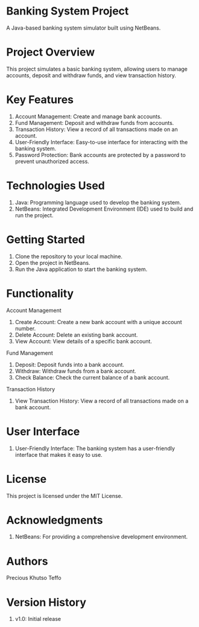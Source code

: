 # Banking System Project

A Java-based banking system simulator built using NetBeans.

# Project Overview
This project simulates a basic banking system, allowing users to manage accounts, deposit and withdraw funds, and view transaction history.

# Key Features
1. Account Management: Create and manage bank accounts.
2. Fund Management: Deposit and withdraw funds from accounts.
3. Transaction History: View a record of all transactions made on an account.
4. User-Friendly Interface: Easy-to-use interface for interacting with the banking system.
5. Password Protection: Bank accounts are protected by a password to prevent unauthorized access.

# Technologies Used
1. Java: Programming language used to develop the banking system.
2. NetBeans: Integrated Development Environment (IDE) used to build and run the project.

# Getting Started
1. Clone the repository to your local machine.
2. Open the project in NetBeans.
3. Run the Java application to start the banking system.

# Functionality
Account Management
1. Create Account: Create a new bank account with a unique account number.
2. Delete Account: Delete an existing bank account.
3. View Account: View details of a specific bank account.

Fund Management
1. Deposit: Deposit funds into a bank account.
2. Withdraw: Withdraw funds from a bank account.
3. Check Balance: Check the current balance of a bank account.

Transaction History
1. View Transaction History: View a record of all transactions made on a bank account.

# User Interface
1. User-Friendly Interface: The banking system has a user-friendly interface that makes it easy to use.

# License
This project is licensed under the MIT License.

# Acknowledgments
1. NetBeans: For providing a comprehensive development environment.

# Authors
Precious Khutso Teffo

# Version History
1. v1.0: Initial release

